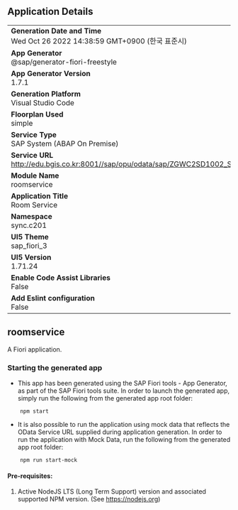 ## Application Details
|               |
| ------------- |
|**Generation Date and Time**<br>Wed Oct 26 2022 14:38:59 GMT+0900 (한국 표준시)|
|**App Generator**<br>@sap/generator-fiori-freestyle|
|**App Generator Version**<br>1.7.1|
|**Generation Platform**<br>Visual Studio Code|
|**Floorplan Used**<br>simple|
|**Service Type**<br>SAP System (ABAP On Premise)|
|**Service URL**<br>http://edu.bgis.co.kr:8001//sap/opu/odata/sap/ZGWC2SD1002_SRV
|**Module Name**<br>roomservice|
|**Application Title**<br>Room Service|
|**Namespace**<br>sync.c201|
|**UI5 Theme**<br>sap_fiori_3|
|**UI5 Version**<br>1.71.24|
|**Enable Code Assist Libraries**<br>False|
|**Add Eslint configuration**<br>False|

## roomservice

A Fiori application.

### Starting the generated app

-   This app has been generated using the SAP Fiori tools - App Generator, as part of the SAP Fiori tools suite.  In order to launch the generated app, simply run the following from the generated app root folder:

```
    npm start
```

- It is also possible to run the application using mock data that reflects the OData Service URL supplied during application generation.  In order to run the application with Mock Data, run the following from the generated app root folder:

```
    npm run start-mock
```

#### Pre-requisites:

1. Active NodeJS LTS (Long Term Support) version and associated supported NPM version.  (See https://nodejs.org)


